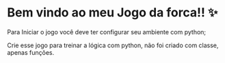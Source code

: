 # Bem vindo ao meu Jogo da forca!! ✨

Para Iniciar o jogo você deve ter configurar seu ambiente com python;

Crie esse jogo para treinar a lógica com python, não foi criado com classe, apenas funções.
